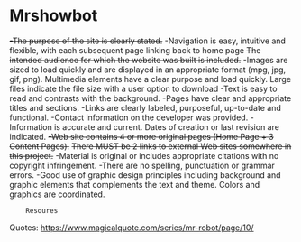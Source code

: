 # Mrshowbot
~~-The purpose of the site is clearly stated.~~
-Navigation is easy, intuitive and flexible, with each subsequent page linking back to home page
~~The intended audience for which the website was built is included.~~
-Images are sized to load quickly and are displayed in an appropriate format (mpg, jpg, gif, png). Multimedia elements have a clear purpose and load quickly. Large files indicate the file size with a user option to download
-Text is easy to read and contrasts with the background.
-Pages have clear and appropriate titles and sections.
-Links are clearly labeled, purposeful, up-to-date and functional.
-Contact information on the developer was provided.
-Information is accurate and current. Dates of creation or last revision are indicated.
~~-Web site contains 4 or more original pages (Home Page + 3 Content Pages).~~
~~There MUST be 2 links to external Web sites somewhere in this project.~~
-Material is original or includes appropriate citations with no copyright infringement.
-There are no spelling, punctuation or grammar errors.
-Good use of graphic design principles including background and graphic elements that complements the text and theme. Colors and graphics are coordinated.






        Resoures
Quotes: https://www.magicalquote.com/series/mr-robot/page/10/